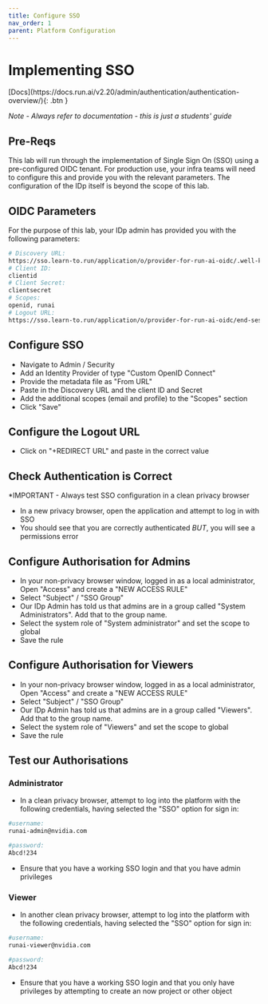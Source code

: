 ```yaml
---
title: Configure SSO
nav_order: 1
parent: Platform Configuration
---
```


# Implementing SSO

<span class="fs-3">
[Docs](https://docs.run.ai/v2.20/admin/authentication/authentication-overview/){: .btn }
</span>

*Note - Always refer to documentation - this is just a students' guide*

## Pre-Reqs

This lab will run through the implementation of Single Sign On (SSO) using a pre-configured OIDC tenant. For production use, your infra teams will need to configure this and provide you with the relevant parameters. The configuration of the IDp itself is beyond the scope of this lab.

## OIDC Parameters

For the purpose of this lab, your IDp admin has provided you with the following parameters:

```bash
# Discovery URL:        
https://sso.learn-to.run/application/o/provider-for-run-ai-oidc/.well-known/openid-configuration
# Client ID:
clientid
# Client Secret:
clientsecret
# Scopes:
openid, runai
# Logout URL:
https://sso.learn-to.run/application/o/provider-for-run-ai-oidc/end-session/
```

## Configure SSO

- Navigate to Admin / Security
- Add an Identity Provider of type "Custom OpenID Connect"
- Provide the metadata file as "From URL"
- Paste in the Discovery URL and the client ID and Secret
- Add the additional scopes (email and profile) to the "Scopes" section
- Click "Save"

## Configure the Logout URL

- Click on "+REDIRECT URL" and paste in the correct value

## Check Authentication is Correct

*IMPORTANT - Always test SSO configuration in a clean privacy browser

- In a new privacy browser, open the application and attempt to log in with SSO
- You should see that you are correctly authenticated *BUT*, you will see a permissions error

## Configure Authorisation for Admins

- In your non-privacy browser window, logged in as a local administrator, Open "Access" and create a "NEW ACCESS RULE"
- Select "Subject" / "SSO Group"
- Our IDp Admin has told us that admins are in a group called "System Administrators". Add that to the group name.
- Select the system role of "System administrator" and set the scope to global
- Save the rule

## Configure Authorisation for Viewers

- In your non-privacy browser window, logged in as a local administrator, Open "Access" and create a "NEW ACCESS RULE"
- Select "Subject" / "SSO Group"
- Our IDp Admin has told us that admins are in a group called "Viewers". Add that to the group name.
- Select the system role of "Viewers" and set the scope to global
- Save the rule

## Test our Authorisations

### Administrator

- In a clean privacy browser, attempt to log into the platform with the following credentials, having selected the "SSO" option for sign in:

```bash
#username:
runai-admin@nvidia.com

#password:
Abcd!234
```

- Ensure that you have a working SSO login and that you have admin privileges

### Viewer

- In another clean privacy browser, attempt to log into the platform with the following credentials, having selected the "SSO" option for sign in:

```bash
#username:
runai-viewer@nvidia.com

#password:
Abcd!234
```

- Ensure that you have a working SSO login and that you only have privileges by attempting to create an now project or other object
  
